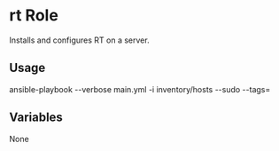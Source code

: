 # rt Role

Installs and configures RT on a server.  

## Usage

ansible-playbook --verbose main.yml -i inventory/hosts --sudo --tags=

## Variables

None
